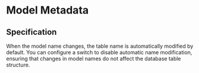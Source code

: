 # Model Metadata

## Specification
When the model name changes, the table name is automatically modified by default. You can configure a switch to disable automatic name modification, ensuring that changes in model names do not affect the database table structure.
